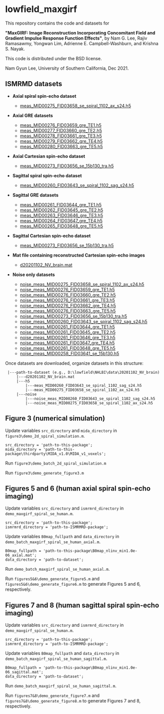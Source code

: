 # lowfield_maxgirf

This repository contains the code and datasets for

**"MaxGIRF: Image Reconstruction Incorporating Concomitant
Field and Gradient Impulse Response Function Effects"**, by Nam G. Lee, Rajiv Ramasawmy, Yongwan Lim, Adrienne E. Campbell-Washburn, and Krishna S. Nayak.

This code is distributed under the BSD license.

Nam Gyun Lee, University of Southern California, Dec 2021.

## ISMRMD datasets

* **Axial spiral spin-echo dataset** 
  - [meas_MID00275_FID03658_se_spiral_1102_ax_s24.h5](https://drive.google.com/file/d/1M5bMNL2bWOsEqaKKpHBPQLHVSesq-Lx2/view?usp=sharing)

* **Axial GRE datasets**

  - [meas_MID00276_FID03659_gre_TE1.h5](https://drive.google.com/file/d/1oNQJP_fau6dZoS5EXGtUk8yQ75Bkb7GV/view?usp=sharing)  
  - [meas_MID00277_FID03660_gre_TE2.h5](https://drive.google.com/file/d/1T5czOtlOezgHWib8Teoz1JBZE_bMtg4F/view?usp=sharing)
  - [meas_MID00278_FID03661_gre_TE3.h5](https://drive.google.com/file/d/1zhbBxD9RJ0v4JIcsmbH6_Rv0NfkSDggb/view?usp=sharing) 
  - [meas_MID00279_FID03662_gre_TE4.h5](https://drive.google.com/file/d/1hE9suU9RN0c8LdPuwzgOt6N4M_0y9daV/view?usp=sharing)
  - [meas_MID00280_FID03663_gre_TE5.h5](https://drive.google.com/file/d/1Stp4XnRI91sbJ2eBa6VLALIoKrKnKsfY/view?usp=sharing)

* **Axial Cartesian spin-echo dataset**
  - [meas_MID00273_FID03656_se_15b130_tra.h5](https://drive.google.com/file/d/1CCgAoHHitQ4UkIdaBVrXqA9qxW7YABlB/view?usp=sharing)

* **Sagittal spiral spin-echo dataset**
  - [meas_MID00260_FID03643_se_spiral_1102_sag_s24.h5](https://drive.google.com/file/d/1NOh64QtBmbyImTiHzzqwuV_GXiyfvvAR/view?usp=sharing)

* **Sagittal GRE datasets**
  - [meas_MID00261_FID03644_gre_TE1.h5](https://drive.google.com/file/d/11wJrXucCl9j7Q1LXP3SClGrycmmaatWu/view?usp=sharing)
  - [meas_MID00262_FID03645_gre_TE2.h5](https://drive.google.com/file/d/1aep6XWc8Ijjjw2nFGCCagTu2wLzLFP6W/view?usp=sharing)
  - [meas_MID00263_FID03646_gre_TE3.h5](https://drive.google.com/file/d/1d3-0V6vniSekO160inIsLdCujF20UjjS/view?usp=sharing)
  - [meas_MID00264_FID03647_gre_TE4.h5](https://drive.google.com/file/d/1xMWlx6UWcBdMAcqjkT49vLj-3JYHYGJO/view?usp=sharing)
  - [meas_MID00265_FID03648_gre_TE5.h5](https://drive.google.com/file/d/1TySk-_X00Sx7cXTfWDRc7YeH1U2P-SNH/view?usp=sharing)

* **Sagittal Cartesian spin-echo dataset**
  - [meas_MID00273_FID03656_se_15b130_tra.h5](https://drive.google.com/file/d/1PK79_QYW82A33nqXM2sTkXpb11HsKxrD/view?usp=sharing)

* **Mat file containing reconstructed Cartesian spin-echo images**
  - [d20201102_NV_brain.mat](https://drive.google.com/file/d/1yU42YylEXz8YH_UbEsBLQceD0ywTYFfb/view?usp=sharing)

* **Noise only datasets**
  - [noise_meas_MID00275_FID03658_se_spiral_1102_ax_s24.h5](https://drive.google.com/file/d/1LpWtlNOvPFWWV_6lCJ2GMwjP0AyM1qt8/view?usp=sharing)
  - [noise_meas_MID00276_FID03659_gre_TE1.h5](https://drive.google.com/file/d/1EGSKo5qSrLfusbYnECRTG3Jqib-DcPMp/view?usp=sharing)
  - [noise_meas_MID00276_FID03660_gre_TE2.h5](https://drive.google.com/file/d/1hTlesOJvDV6R4aQduOP_1T9QdT-sKGcQ/view?usp=sharing)
  - [noise_meas_MID00276_FID03661_gre_TE3.h5](https://drive.google.com/file/d/1arMDTIoAMz3-_otCQlQPsFhLKchEdG5k/view?usp=sharing)
  - [noise_meas_MID00276_FID03662_gre_TE4.h5](https://drive.google.com/file/d/1WL_zA2CmvMHc8DjriCUU9D-A61ZicfkK/view?usp=sharing)
  - [noise_meas_MID00276_FID03663_gre_TE5.h5](https://drive.google.com/file/d/1SQaDExFkGq9fUoPZnJoorW0jWbNSpzc9/view?usp=sharing)
  - [noise_meas_MID00273_FID03656_se_15b130_tra.h5](https://drive.google.com/file/d/1WXC0YfERL8yTGisEU1suVL-EZel8DgQy/view?usp=sharing)
  - [noise_meas_MID00260_FID03643_se_spiral_1102_sag_s24.h5](https://drive.google.com/file/d/1ZCwd5p3zht53_2bskfFNuAZnXUXfOIHl/view?usp=sharing)
  - [noise_meas_MID00261_FID03644_gre_TE1.h5](https://drive.google.com/file/d/1rO0JGqbDSCRjkSE6xv0bInTgfWxkdYxl/view?usp=sharing)
  - [noise_meas_MID00261_FID03645_gre_TE2.h5](https://drive.google.com/file/d/1ZkfxvxBhUhZVFkKcS0FdMBPkmI8--xTi/view?usp=sharing)
  - [noise_meas_MID00261_FID03646_gre_TE3.h5](https://drive.google.com/file/d/1w-ZTvYwrdeMe5KtCgPzVOtrAnRJEVdAE/view?usp=sharing)
  - [noise_meas_MID00261_FID03647_gre_TE4.h5](https://drive.google.com/file/d/1U3joLbogiJZEySx-08UfXzKVz1Hwkq_9/view?usp=sharing)
  - [noise_meas_MID00261_FID03648_gre_TE5.h5](https://drive.google.com/file/d/17LRHCkYv5OL-7agkSe336m90mgp49UOR/view?usp=sharing)
  - [noise_meas_MID00258_FID03641_se_15b130.h5](https://drive.google.com/file/d/1flg3lO7K3dxnZOigjV7xIkifH1UE--kO/view?usp=sharing)


Once datasets are downloaded, organize datasets in this structure:
 
     |---path-to-dataset (e.g., D:\lowfield\NHLBI\data\20201102_NV_brain)
         |---d20201102_NV_brain.mat
         |---h5
             |---meas_MID00260_FID03643_se_spiral_1102_sag_s24.h5
             |---meas_MID00275_FID03658_se_spiral_1102_ax_s24.h5
         |---noise
             |---noise_meas_MID00260_FID03643_se_spiral_1102_sag_s24.h5
             |---noise_meas_MID00275_FID03658_se_spiral_1102_ax_s24.h5
 

## Figure 3 (numerical simulation)

Update variables `src_directory` and `mida_directory` in `figure3\demo_2d_spiral_simulation.m`.

    src_directory = 'path-to-this-package';
    mida_directory = 'path-to-this-package\thirdparty\MIDA_v1.0\MIDA_v1_voxels';
 
Run `figure3\demo_batch_2d_spiral_simulation.m`

Run `figure3\demo_generate_figure3.m`
 
## Figures 5 and 6 (human axial spiral spin-echo imaging)

Update variables `src_directory` and `ismrmrd_directory` in `demo_maxgirf_spiral_se_human.m`.

    src_directory = 'path-to-this-package';
    ismrmrd_directory = 'path-to-ISMRMRD-package';

Update variables `B0map_fullpath` and `data_directory` in `demo_batch_maxgirf_spiral_se_human_axial.m`.

    B0map_fullpath = 'path-to-this-package\B0map_nlinv_min1.0e-06_axial.mat';
    data_directory = 'path-to-dataset';

Run `demo_batch_maxgirf_spiral_se_human_axial.m`.

Run `figures5&6\demo_generate_figure5.m` and `figures5&6\demo_generate_figure6.m` to generate Figures 5 and 6, respectively.

## Figures 7 and 8 (human sagittal spiral spin-echo imaging)

Update variables `src_directory` and `ismrmrd_directory` in `demo_maxgirf_spiral_se_human.m`.

    src_directory = 'path-to-this-package';
    ismrmrd_directory = 'path-to-ISMRMRD-package';

Update variables `B0map_fullpath` and `data_directory` in `demo_batch_maxgirf_spiral_se_human_sagittal.m`.

    B0map_fullpath = 'path-to-this-package\B0map_nlinv_min1.0e-06_sagittal.mat';
    data_directory = 'path-to-dataset';

Run `demo_batch_maxgirf_spiral_se_human_sagittal.m`.

Run `figures7&8\demo_generate_figure7.m` and `figures7&8\demo_generate_figure8.m` to generate Figures 7 and 8, respectively.
